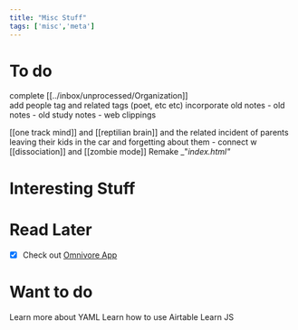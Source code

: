 ```yaml
---
title: "Misc Stuff"
tags: ['misc','meta']
---
```


# To do 
complete [[../inbox/unprocessed/Organization]]  
add people tag and related tags (poet, etc etc)
incorporate old notes 
	- old notes 
	- old study notes
	- web clippings

[[one track mind]] and [[reptilian brain]] and the related incident of parents leaving their kids in the car and forgetting about them - connect w [[dissociation]] and [[zombie mode]]
Remake  _"_index.html"_ 


# Interesting Stuff




# Read Later
- [x] Check out  [Omnivore App](https://omnivore.app/home)



# Want to do 
Learn more about YAML 
Learn how to use Airtable
Learn JS

